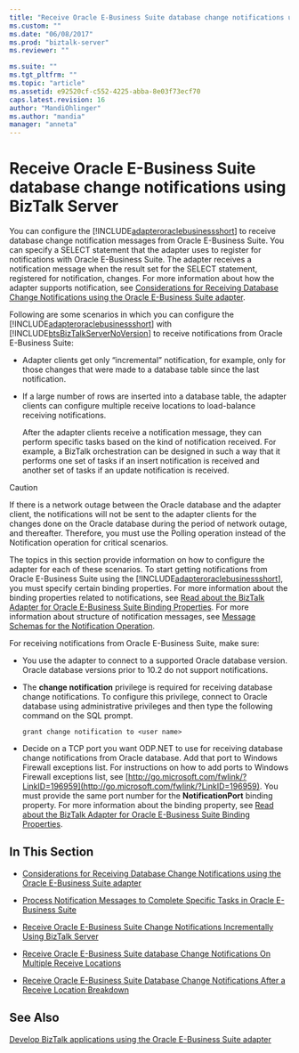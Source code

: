 ```yaml
---
title: "Receive Oracle E-Business Suite database change notifications using BizTalk Server | Microsoft Docs"
ms.custom: ""
ms.date: "06/08/2017"
ms.prod: "biztalk-server"
ms.reviewer: ""

ms.suite: ""
ms.tgt_pltfrm: ""
ms.topic: "article"
ms.assetid: e92520cf-c552-4225-abba-8e03f73ecf70
caps.latest.revision: 16
author: "MandiOhlinger"
ms.author: "mandia"
manager: "anneta"
---
```

# Receive Oracle E-Business Suite database change notifications using BizTalk Server
You can configure the [!INCLUDE[adapteroraclebusinessshort](../../includes/adapteroraclebusinessshort-md.md)] to receive database change notification messages from Oracle E-Business Suite. You can specify a SELECT statement that the adapter uses to register for notifications with Oracle E-Business Suite. The adapter receives a notification message when the result set for the SELECT statement, registered for notification, changes. For more information about how the adapter supports notification, see [Considerations for Receiving Database Change Notifications using the Oracle E-Business Suite adapter](../../adapters-and-accelerators/adapter-oracle-ebs/before-you-receive-database-change-notifications-using-the-oracle-ebs-adapter.md).  
  
 Following are some scenarios in which you can configure the [!INCLUDE[adapteroraclebusinessshort](../../includes/adapteroraclebusinessshort-md.md)] with [!INCLUDE[btsBizTalkServerNoVersion](../../includes/btsbiztalkservernoversion-md.md)] to receive notifications from Oracle E-Business Suite:  
  
- Adapter clients get only “incremental” notification, for example, only for those changes that were made to a database table since the last notification.  
  
- If a large number of rows are inserted into a database table, the adapter clients can configure multiple receive locations to load-balance receiving notifications.  
  
  After the adapter clients receive a notification message, they can perform specific tasks based on the kind of notification received. For example, a BizTalk orchestration can be designed in such a way that it performs one set of tasks if an insert notification is received and another set of tasks if an update notification is received.  
  
> [!CAUTION]
>  If there is a network outage between the Oracle database and the adapter client, the notifications will not be sent to the adapter clients for the changes done on the Oracle database during the period of network outage, and thereafter. Therefore, you must use the Polling operation instead of the Notification operation for critical scenarios.  
  
 The topics in this section provide information on how to configure the adapter for each of these scenarios. To start getting notifications from Oracle E-Business Suite using the [!INCLUDE[adapteroraclebusinessshort](../../includes/adapteroraclebusinessshort-md.md)], you must specify certain binding properties. For more information about the binding properties related to notifications, see [Read about the BizTalk Adapter for Oracle E-Business Suite Binding Properties](../../adapters-and-accelerators/adapter-oracle-ebs/read-about-the-biztalk-adapter-for-oracle-e-business-suite-binding-properties.md). For more information about structure of notification messages, see [Message Schemas for the Notification Operation](../../adapters-and-accelerators/adapter-oracle-ebs/message-schemas-for-the-notification-operation2.md).  
  
 For receiving notifications from Oracle E-Business Suite, make sure:  
  
-   You use the adapter to connect to a supported Oracle database version. Oracle database versions prior to 10.2 do not support notifications.  
  
-   The **change notification** privilege is required for receiving database change notifications.  To configure this privilege, connect to Oracle database using administrative privileges and then type the following command on the SQL prompt.  
  
    ```  
    grant change notification to <user name>  
    ```  
  
-   Decide on a TCP port you want ODP.NET to use for receiving database change notifications from Oracle database. Add that port to Windows Firewall exceptions list. For instructions on how to add ports to Windows Firewall exceptions list, see [http://go.microsoft.com/fwlink/?LinkID=196959](http://go.microsoft.com/fwlink/?LinkID=196959). You must provide the same port number for the **NotificationPort** binding property. For more information about the binding property, see [Read about the BizTalk Adapter for Oracle E-Business Suite Binding Properties](../../adapters-and-accelerators/adapter-oracle-ebs/read-about-the-biztalk-adapter-for-oracle-e-business-suite-binding-properties.md).  
  
## In This Section  
  
-   [Considerations for Receiving Database Change Notifications using the Oracle E-Business Suite adapter](../../adapters-and-accelerators/adapter-oracle-ebs/before-you-receive-database-change-notifications-using-the-oracle-ebs-adapter.md)  
  
-   [Process Notification Messages to Complete Specific Tasks in Oracle E-Business Suite](../../adapters-and-accelerators/adapter-oracle-ebs/process-notification-messages-to-complete-specific-tasks-in-oracle-ebs.md)  
  
-   [Receive Oracle E-Business Suite Change Notifications Incrementally Using BizTalk Server](../../adapters-and-accelerators/adapter-oracle-ebs/receive-oracle-ebs-change-notifications-incrementally-using-biztalk-server.md)  
  
-   [Receive Oracle E-Business Suite database Change Notifications On Multiple Receive Locations](../../adapters-and-accelerators/adapter-oracle-ebs/receive-oracle-ebs-database-change-notifications-on-multiple-receive-locations.md)  
  
-   [Receive Oracle E-Business Suite Database Change Notifications After a Receive Location Breakdown](../../adapters-and-accelerators/adapter-oracle-ebs/receive-oracle-ebs-database-change-notifications-after-a-receive-location-stops.md)  
  
## See Also  
[Develop BizTalk applications using the Oracle E-Business Suite adapter](../../adapters-and-accelerators/adapter-oracle-ebs/develop-biztalk-applications-using-the-oracle-e-business-suite-adapter.md)